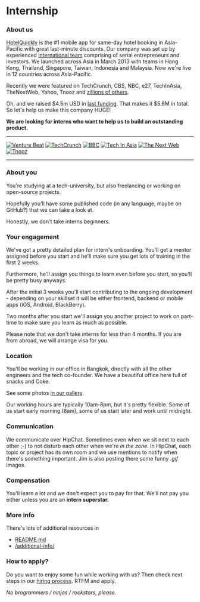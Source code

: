 # Internship

### About us

[HotelQuickly](http://www.hotelquickly.com) is the #1 mobile app for same-day hotel booking in Asia-Pacific with great last-minute discounts. Our company was set up by experienced [international team](http://www.hotelquickly.com/about-us) comprising of serial entrepreneurs and investors. We launched across Asia in March 2013 with teams in Hong Kong, Thailand, Singapore, Taiwan, Indonesia and Malaysia. Now we're live in 12 countries across Asia-Pacific.

Recently we were featured on TechCrunch, CBS, NBC, e27, TechInAsia, TheNextWeb, Yahoo, Tnooz and [zillions of others](http://www.hotelquickly.com/press).

Oh, and we raised $4.5m USD in [last funding](http://techcrunch.com/2014/07/09/hotelquickly-raises-4-5-million-to-double-down-on-last-minute-hotel-booking-in-asia-pacific/). That makes it $5.6M in total. So let's help us make this company HUGE!

**We are looking for interns who want to help us to build an outstanding product.**

---

[![Venture Beat](http://www.hotelquickly.com/img/logos/vb.png)](http://venturebeat.com/2013/06/25/same-day-booking-app-hotelquickly-claims-dominance-in-asia-before-rival-hoteltonight/)
[![TechCrunch](http://www.hotelquickly.com/img/logos/tech_crunch.png)](http://techcrunch.com/2013/03/20/hotelquickly/)
[![BBC](http://www.hotelquickly.com/img/logos/bbc.png)](http://www.bbc.co.uk/programmes/p019byld)
[![Tech In Asia](http://www.hotelquickly.com/img/logos/tech_in_asia.png)](http://www.techinasia.com/hotelquickly-books-your-hotels-really-quickly/)
[![The Next Web](http://www.hotelquickly.com/img/logos/tnw.png)](http://thenextweb.com/apps/2013/07/21/asia-focused-hotelquickly-now-lets-travellers-make-multiple-night-hotel-bookings/)
[![Tnooz](http://www.hotelquickly.com/img/logos/tnooz.png)](http://www.tnooz.com/2013/05/03/tlabs/hotelquickly-heats-up-the-last-minute-hotel-booking-model-in-asia/)

---

### About you

You're studying at a tech-university, but also freelancing or working on open-source projects.

Hopefully you'll have some published code (in any language, maybe on GitHub?) that we can take a look at.

Honestly, we don't take interns beginners.

### Your engagement

We've got a pretty detailed plan for intern's onboarding. You'll get a mentor assigned before you start and he'll make sure you get lots of training in the first 2 weeks.

Furthermore, he'll assign you things to learn even before you start, so you'll be pretty busy anyways.

After the initial 3 weeks you'll start contributing to the ongoing development - depending on your skillset it will be either frontend, backend or mobile apps (iOS, Android, BlackBerry).

Two months after you start we'll assign you another project to work on part-time to make sure you learn as much as possible.

Please note that we don't take interns for less than 4 months. If you are from abroad, we will arrange visa for you.

### Location

You'll be working in our office in Bangkok, directly with all the other engineers and the tech co-founder. We have a beautiful office here full of snacks and Coke.

See some photos [in our gallery](https://plus.google.com/photos/100392005626903871747/albums/6014406468923735649).

Our working hours are typically 10am-8pm, but it's pretty flexible. Some of us start early morning (8am), some of us start later and work until midnight.

### Communication

We communicate over HipChat. Sometimes even when we sit next to each other ;-) to not disturb each other when we're *in the zone.* In HipChat, each topic or project has its own room and we use mentions to notify when there's something important. Jim is also posting there some funny *.gif* images.

### Compensation

You'll learn a lot and we don't expect you to pay for that. We'll not pay you either unless you are an **intern superstar.**

### More info

There's lots of additional resources in

* [README.md](https://github.com/HotelQuickly/WeAreHiring/blob/master/README.md)
* [/additional-info/](https://github.com/HotelQuickly/WeAreHiring/blob/master/additional-info)

### How to apply?

Do you want to enjoy some fun while working with us? Then check next steps in our [hiring process](https://github.com/HotelQuickly/WeAreHiring/blob/master/README.md#hiring-process). RTFM and apply.

*No brogrammers / ninjas / rockstars, please.*
